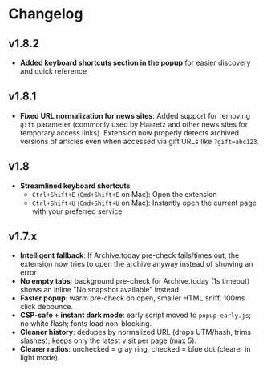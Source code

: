 # Changelog

## v1.8.2
- **Added keyboard shortcuts section in the popup** for easier discovery and quick reference

## v1.8.1
- **Fixed URL normalization for news sites**: Added support for removing `gift` parameter (commonly used by Haaretz and other news sites for temporary access links). Extension now properly detects archived versions of articles even when accessed via gift URLs like `?gift=abc123`.

## v1.8
- **Streamlined keyboard shortcuts**  
  - `Ctrl+Shift+E` (`Cmd+Shift+E` on Mac): Open the extension  
  - `Ctrl+Shift+U` (`Cmd+Shift+U` on Mac): Instantly open the current page with your preferred service  

## v1.7.x
- **Intelligent fallback**: If Archive.today pre-check fails/times out, the extension now tries to open the archive anyway instead of showing an error
- **No empty tabs**: background pre-check for Archive.today (1s timeout) shows an inline "No snapshot available" instead.  
- **Faster popup**: warm pre-check on open, smaller HTML sniff, 100ms click debounce.  
- **CSP-safe + instant dark mode**: early script moved to `popup-early.js`; no white flash; fonts load non-blocking.  
- **Cleaner history**: dedupes by normalized URL (drops UTM/hash, trims slashes); keeps only the latest visit per page (max 5).  
- **Clearer radios**: unchecked = gray ring, checked = blue dot (clearer in light mode).
